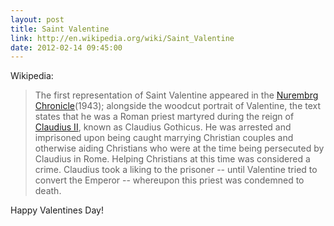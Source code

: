 ```yaml
---
layout: post
title: Saint Valentine
link: http://en.wikipedia.org/wiki/Saint_Valentine
date: 2012-02-14 09:45:00
---
```


Wikipedia:
> The first representation of Saint Valentine appeared in the [Nurembrg
> Chronicle][1](1943); alongside the woodcut portrait of Valentine, the
> text states that he was a Roman priest martyred during the reign of
> [Claudius II][2], known as Claudius Gothicus. He was arrested and
> imprisoned upon being caught marrying Christian couples and otherwise
> aiding Christians who were at the time being persecuted by Claudius in
> Rome. Helping Christians at this time was considered a crime. Claudius
> took a liking to the prisoner -- until Valentine tried to convert the
> Emperor -- whereupon this priest was condemned to death.

Happy Valentines Day!

[1]:http://en.wikipedia.org/wiki/Nuremberg_Chronicle
[2]:http://en.wikipedia.org/wiki/Claudius_II
